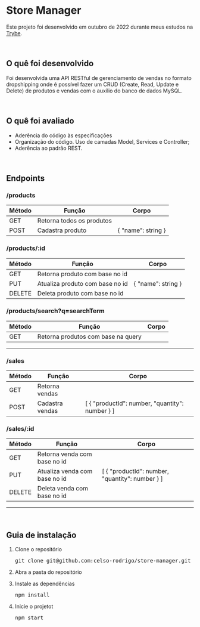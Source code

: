 <h1>Store Manager</h1>
<p>Este projeto foi desenvolvido em outubro de 2022 durante meus estudos na <a href="https://www.betrybe.com/">Trybe</a>.</p>

<br/>

<h2>O quê foi desenvolvido</h2>
<p>Foi desenvolvida uma API RESTful de gerenciamento de vendas no formato dropshipping onde é possível fazer um CRUD (Create, Read, Update e Delete) de produtos e vendas com o auxílio do banco de dados MySQL.<p>
<br/>
  
<h2>O quê foi avaliado</h2>
<ul>
  <li>Aderência do código às especificações</li>
  <li>Organização do código. Uso de camadas Model, Services e Controller;</li>
  <li>Aderência ao padrão REST.</li>
</ul>

<br/>

<h2>Endpoints</h2>

<h3>/products</h3>

| Método | Função | Corpo |
|---|---|---|
|GET| Retorna todos os produtos | |
|POST| Cadastra produto | { "name": string } |

<h3>/products/:id</h3>

| Método | Função | Corpo |
|---|---|---|
|GET| Retorna produto com base no id | |
|PUT| Atualiza produto com base no id | { "name": string } |
|DELETE| Deleta produto com base no id | |

<h3>/products/search?q=searchTerm</h3>

| Método | Função | Corpo |
|---|---|---|
|GET| Retorna produtos com base na query | |

<hr />
<h3>/sales</h3>

| Método | Função | Corpo |
|---|---|---|
|GET| Retorna vendas | |
|POST| Cadastra vendas | [ { "productId": number, "quantity": number } ] |

<h3>/sales/:id</h3>

| Método | Função | Corpo |
|---|---|---|
|GET| Retorna venda com base no id | |
|PUT| Atualiza venda com base no id | [ { "productId": number, "quantity": number } ] |
|DELETE| Deleta venda com base no id | |

<hr/>

<br/>

<h2>Guia de instalação</h2> 
<ol>
  <li>
    <p>Clone o repositório</p>
    <pre>git clone git@github.com:celso-rodrigo/store-manager.git</pre>
  </li>
  <li>
    <p>Abra a pasta do repositório</p>
  </li>
  <li>
    <p>Instale as dependências</p>
    <pre>npm install</pre>
  </li>
  <li>
    <p>Inicie o projetot</p>
    <pre>npm start</pre>
  </li>
</ol>
